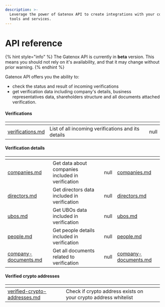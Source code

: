 ```yaml
---
description: >-
  Leverage the power of Gatenox API to create integrations with your company's
  tools and services.
---
```


# API reference

{% hint style="info" %}
The Gatenox API is currently in **beta** version. This means you should not rely on it's availability, and that it may change without prior warning.
{% endhint %}

Gatenox API offers you the ability to:

* check the status and result of incoming verifications
* get verification data including company's details, business representatives data, shareholders structure and all documents attached verification.

#### Verifications

<table data-card-size="large" data-view="cards"><thead><tr><th data-type="content-ref"></th><th></th><th data-hidden data-type="rating" data-max="5"></th></tr></thead><tbody><tr><td><a href="verifications.md">verifications.md</a></td><td>List of all incoming verifications and its details</td><td>null</td></tr></tbody></table>

#### Verification details

<table data-card-size="large" data-view="cards"><thead><tr><th data-type="content-ref"></th><th></th><th data-hidden data-type="rating" data-max="5"></th><th data-hidden data-type="content-ref"></th></tr></thead><tbody><tr><td><a href="companies.md">companies.md</a></td><td>Get data about companies included in verification</td><td>null</td><td><a href="companies.md">companies.md</a></td></tr><tr><td><a href="directors.md">directors.md</a></td><td>Get directors data included in verification</td><td>null</td><td><a href="directors.md">directors.md</a></td></tr><tr><td><a href="ubos.md">ubos.md</a></td><td>Get UBOs data included in verification</td><td>null</td><td><a href="ubos.md">ubos.md</a></td></tr><tr><td><a href="people.md">people.md</a></td><td>Get people details included in verification</td><td>null</td><td><a href="people.md">people.md</a></td></tr><tr><td><a href="company-documents.md">company-documents.md</a></td><td>Get all documents related to verification</td><td>null</td><td><a href="company-documents.md">company-documents.md</a></td></tr></tbody></table>

#### Verified crypto addresses

<table data-card-size="large" data-view="cards"><thead><tr><th data-card-target data-type="content-ref"></th><th></th><th data-hidden></th></tr></thead><tbody><tr><td><a href="verified-crypto-addresses.md">verified-crypto-addresses.md</a></td><td>Check if crypto address exists on your crypto address whitelist</td><td></td></tr></tbody></table>

